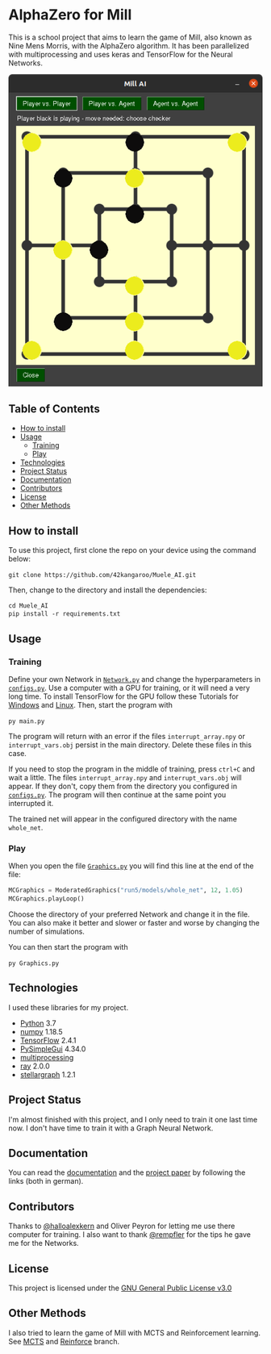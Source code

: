 # AlphaZero for Mill

This is a school project that aims to learn the game of Mill, also known as Nine Mens Morris, with the AlphaZero
algorithm. It has been parallelized with multiprocessing and uses keras and TensorFlow for the Neural Networks.

![The GUI](GUI_mühle.png)

## Table of Contents

* [How to install](#how-to-install)
* [Usage](#usage)
  * [Training](#training)
  * [Play](#play)
* [Technologies](#technologies)
* [Project Status](#project-status)
* [Documentation](#documentation)
* [Contributors](#contributors)
* [License](#license)
* [Other Methods](#other-methods)

## How to install

To use this project, first clone the repo on your device using the command below:

`git clone https://github.com/42kangaroo/Muele_AI.git`

Then, change to the directory and install the dependencies:

```
cd Muele_AI
pip install -r requirements.txt
```

## Usage

### Training

Define your own Network in [`Network.py`](Network.py) and change the hyperparameters in [`configs.py`](configs.py). Use
a computer with a GPU for training, or it will need a very long time. To install TensorFlow for the GPU follow these
Tutorials for
[Windows](https://shawnhymel.com/1961/how-to-install-tensorflow-with-gpu-support-on-windows/)
and [Linux](https://towardsdatascience.com/installing-tensorflow-gpu-in-ubuntu-20-04-4ee3ca4cb75d). Then, start the
program with

`py main.py`

The program will return with an error if the files `interrupt_array.npy` or `interrupt_vars.obj`
persist in the main directory. Delete these files in this case.

If you need to stop the program in the middle of training, press `ctrl+C` and wait a little. The
files `interrupt_array.npy` and `interrupt_vars.obj` will appear. If they don't, copy them from the directory you
configured in [`configs.py`](configs.py). The program will then continue at the same point you interrupted it.

The trained net will appear in the configured directory with the name `whole_net`.

### Play

When you open the file [`Graphics.py`](Graphics.py) you will find this line at the end of the file:

```python
MCGraphics = ModeratedGraphics("run5/models/whole_net", 12, 1.05)
MCGraphics.playLoop()
```

Choose the directory of your preferred Network and change it in the file. You can also make it better and slower or
faster and worse by changing the number of simulations.

You can then start the program with

`py Graphics.py`

## Technologies

I used these libraries for my project.

* [Python](https://www.python.org/) 3.7
* [numpy](https://numpy.org/) 1.18.5
* [TensorFlow](https://www.tensorflow.org/) 2.4.1
* [PySimpleGui](https://pysimplegui.readthedocs.io/en/latest/) 4.34.0
* [multiprocessing](https://docs.python.org/3.8/library/multiprocessing.html)
* [ray](https://ray.io/) 2.0.0
* [stellargraph](https://stellargraph.readthedocs.io/en/stable/) 1.2.1

## Project Status

I'm almost finished with this project, and I only need to train it one last time now. I don't have time to train it with
a Graph Neural Network.

## Documentation

You can read the [documentation](https://drive.google.com/file/d/1z9zaC1zZEqTncdVrNIjXunE9AJR4O7gy/view?usp=sharing)
and the [project paper](https://drive.google.com/file/d/1jZlc4MIeE6FR0YXaPvkx2_3wWo1mAWGn/view?usp=sharing) by following
the links (both in german).

## Contributors

Thanks to [@halloalexkern](https://github.com/halloalexkern/) and Oliver Peyron for letting me use there computer for
training. I also want to thank
[@rempfler](https://github.com/rempfler/) for the tips he gave me for the Networks.

## License

This project is licensed under the [GNU General Public License v3.0](LICENSE)

## Other Methods

I also tried to learn the game of Mill with MCTS and Reinforcement learning.
See [MCTS](https://github.com/42kangaroo/Muele_AI/tree/mcts)
and [Reinforce](https://github.com/42kangaroo/Muele_AI/tree/reinforce) branch.